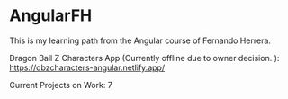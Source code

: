 # AngularFH

This is my learning path from the Angular course of Fernando Herrera.

Dragon Ball Z Characters App (Currently offline due to owner decision. ):
https://dbzcharacters-angular.netlify.app/

Current Projects on Work: 7
